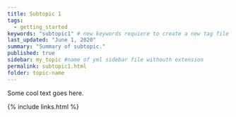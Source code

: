 ```yaml
---
title: Subtopic 1
tags:
  - getting_started
keywords: "subtopic1" # new keywords requiere to create a new tag file
last_updated: "June 1, 2020"
summary: "Summary of subtopic."
published: true
sidebar: my_topic #name of yml sidebar file withouth extension
permalink: subtopic1.html
folder: topic-name
---
```


Some cool text goes here.

{% include links.html %}

